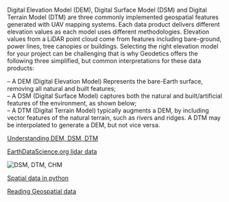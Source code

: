 Digital Elevation Model (DEM), Digital Surface Model (DSM) and Digital Terrain Model (DTM) are three commonly implemented geospatial features generated with UAV mapping systems. Each data product delivers different elevation values as each model uses different methodologies. Elevation values from a LiDAR point cloud come from features including bare-ground, power lines, tree canopies or buildings. Selecting the right elevation model for your project can be challenging that is why Geodetics offers the following three simplified, but common interpretations for these data products:

– A DEM (Digital Elevation Model) Represents the bare-Earth surface, removing all natural and built features;  
– A DSM (Digital Surface Model) captures both the natural and built/artificial features of the environment, as shown below;  
– A DTM (Digital Terrain Model)  typically augments a DEM, by including vector features of the natural terrain, such as rivers and ridges. A DTM may be interpolated to generate a DEM, but not vice versa.

[Understanding DEM, DSM, DTM](https://geodetics.com/dem-dsm-dtm-digital-elevation-models/)

[EarthDataScience.org lidar data](https://www.earthdatascience.org/courses/use-data-open-source-python/data-stories/what-is-lidar-data/)

![DSM, DTM, CHM](https://user-images.githubusercontent.com/80852343/123079383-2fbcb080-d41c-11eb-824e-6adb88362bb1.png)

[Spatial data in python](http://www.wvview.org/open_source_gis/site_renders/Python_Spatial/site/index.html)

[Reading Geospatial data](https://towardsdatascience.com/reading-and-visualizing-geotiff-images-with-python-8dcca7a74510)

